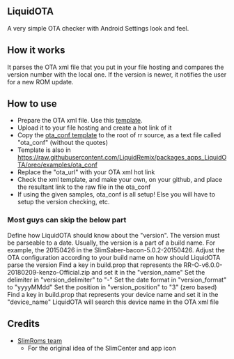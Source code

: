 LiquidOTA
-------
A very simple OTA checker with Android Settings look and feel.

How it works
------------
It parses the OTA xml file that you put in your file hosting and compares the version number with the local one.
If the version is newer, it notifies the user for a new ROM update.

How to use
----------
* Prepare the OTA xml file. Use this [template](https://raw.githubusercontent.com/LiquidRemix/OTA/master/akhil.xml).
* Upload it to your file hosting and create a hot link of it
* Copy the [ota_conf template](https://raw.githubusercontent.com/LiquidRemix/OTA/master/example%20ota_conf) to the root of rr source, as a text file called "ota_conf" (without the quotes)
* Template is also in https://raw.githubusercontent.com/LiquidRemix/packages_apps_LiquidOTA/oreo/examples/ota_conf
* Replace the "ota_url" with your OTA xml hot link
* Check the xml template, and make your own, on your github, and place the resultant link to the raw file in the ota_conf
* If using the given samples, ota_conf is all setup! Else you will have to setup the version checking, etc.

### Most guys can skip the below part

Define how LiquidOTA should know about the "version". The version must be parseable to a date.
Usually, the version is a part of a build name. For example, the 20150426 in the SlimSaber-bacon-5.0.2-20150426.
Adjust the OTA configuration according to your build name on how should LiquidOTA parse the version
Find a key in build.prop that represents the RR-O-v6.0.0-20180209-kenzo-Official.zip and set it in the "version_name"
Set the delimiter in "version_delimiter" to "-"
Set the date format in "version_format" to "yyyyMMdd"
Set the position in "version_position" to "3" (zero based)
Find a key in build.prop that represents your device name and set it in the "device_name"
LiquidOTA will search this device name in the OTA xml file

Credits
-------
* [SlimRoms team](http://Slimroms.net/)
  * For the original idea of the SlimCenter and app icon
